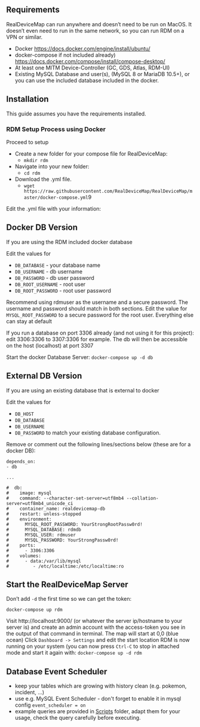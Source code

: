 ## Requirements

RealDeviceMap can run anywhere and doesn’t need to be run on MacOS. It doesn’t even need to run in the same network, so you can run RDM on a VPN or similar.

- Docker https://docs.docker.com/engine/install/ubuntu/
- docker-compose if not included already) https://docs.docker.com/compose/install/compose-desktop/
- At least one MITM Device-Controller (GC, GDS, Atlas, RDM-UI)
- Existing MySQL Database and user(s), (MySQL 8 or MariaDB 10.5+), or you can use the included database included in the docker.

## Installation

This guide assumes you have the requirements installed.

### RDM Setup Process using Docker

Proceed to setup

- Create a new folder for your compose file for RealDeviceMap:
  - `mkdir rdm`
- Navigate into your new folder:
  - `cd rdm`
- Download the .yml file.
  - `wget https://raw.githubusercontent.com/RealDeviceMap/RealDeviceMap/master/docker-compose.yml`9

Edit the .yml file with your information:

## Docker DB Version
If you are using the RDM included docker database

Edit the values for 
- `DB_DATABASE` - your database name
- `DB_USERNAME` - db username
- `DB_PASSWORD` - db user password
- `DB_ROOT_USERNAME` - root user
- `DB_ROOT_PASSWORD` - root user password

Recommend using rdmuser as the username and a secure password. The username and password should match in both sections.
Edit the value for `MYSQL_ROOT_PASSWORD` to a secure password for the root user.
Everything else can stay at default

If you run a database on port 3306 already (and not using it for this project):
edit 3306:3306 to 3307:3306 for example. The db will then be accessible on the host (localhost) at port 3307

Start the docker Database Server:
`docker-compose up -d db`

## External DB Version
If you are using an existing database that is external to docker

Edit the values for 
- `DB_HOST`
- `DB_DATABASE` 
- `DB_USERNAME`
- `DB_PASSWORD` 
to match your existing database configuration.

Remove or comment out the following lines/sections below (these are for a docker DB):
```
depends_on:
- db

...

#  db:
#    image: mysql
#    command: --character-set-server=utf8mb4 --collation-server=utf8mb4_unicode_ci
#    container_name: realdevicemap-db
#    restart: unless-stopped
#    environment:
#      MYSQL_ROOT_PASSWORD: YourStrongRootPassw0rd!
#      MYSQL_DATABASE: rdmdb
#      MYSQL_USER: rdmuser
#      MYSQL_PASSWORD: YourStrongPassw0rd!
#    ports:
#      - 3306:3306
#    volumes:
#      - data:/var/lib/mysql
#         - /etc/localtime:/etc/localtime:ro
```

## Start the RealDeviceMap Server 
Don’t add `-d` the first time so we can get the token:

`docker-compose up rdm`

Visit http://localhost:9000/ (or whatever the server ip/hostname to your server is) and create an admin account with the access-token you see in the output of that command in terminal.
The map will start at 0,0 (blue ocean)
Click `Dashboard -> Settings` and edit the start location
RDM is now running on your system
(you can now press `Ctrl-C` to stop in attached mode and start it again with:
`docker-compose up -d rdm`

## Database Event Scheduler
- keep your tables which are growing with history clean (e.g. pokemon, incident, ...)
- use e.g. MySQL Event Scheduler - don't forget to enable it in mysql config `event_scheduler = on`
- example queries are provided in [Scripts](https://github.com/RealDeviceMap/RealDeviceMap/tree/master/Scripts) folder, adapt them for your usage, check the query carefully before executing.